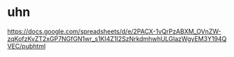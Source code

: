 # uhn

https://docs.google.com/spreadsheets/d/e/2PACX-1vQrPzABXM_OVnZW-zqKofzKvZT2xGP7NGfGN1wr_s1KI4Z1I2SzNrkdmhwhULGIazWgyEM3Y194QVEC/pubhtml

